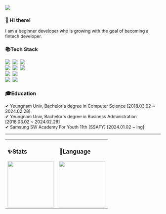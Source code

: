 <div class="header-image">
  <img src="https://capsule-render.vercel.app/api?type=waving&color=gradient&height=250&section=header&text=Welcome&nbsp;to&nbsp;&nbsp;Yuseung's&nbsp;Github😊&fontAlignY=40&fontSize=45&fontColor=ffffff" />
</div>
<h3>👋 Hi there!</h3>
I am a beginner developer who is growing with the goal of becoming a fintech developer.

<h3>📚Tech Stack</h3>
<p>
  <img src="https://img.shields.io/badge/Java-007396?style=flat-square&logo=Java&logoColor=white"/></a>&nbsp
  <img src="https://img.shields.io/badge/Python-3766AB?style=flat-square&logo=Python&logoColor=white"/></a>&nbsp 
  <img src="https://img.shields.io/badge/Javascript-ffb13b?style=flat-square&logo=javascript&logoColor=white"/></a>&nbsp 
  <br>
  <img src="https://img.shields.io/badge/Spring-6DB33F?style=flat-square&logo=Spring&logoColor=white"/></a>&nbsp
  <img src="https://img.shields.io/badge/SpringBoot-6DB33F?style=flat-square&logo=SpringBoot&logoColor=white"/></a>&nbsp 
  <img src="https://img.shields.io/badge/Node.js-339933?style=flat-square&logo=Node.js&logoColor=white"/></a>&nbsp
  <br>
  <img src="https://img.shields.io/badge/Oracle-F80000?style=flat-square&logo=Oracle&logoColor=white"/></a>&nbsp
  <img src="https://img.shields.io/badge/Mysql-E6B91E?style=flat-square&logo=MySql&logoColor=white"/></a>&nbsp
  <br>
  <img src="https://img.shields.io/badge/AWS-232F3E?style=flat-square&logo=AmazonAWS&logoColor=white"/></a>&nbsp 
  <img src="https://img.shields.io/badge/GoogleCloud-4285F4?style=flat-square&logo=GoogleCloud&logoColor=white"/></a>&nbsp 
</p>
<h3>🎓Education</h3>
✔ Yeungnam Univ, Bachelor's degree in Computer Science [2018.03.02 ~ 2024.02.28] <br>
✔ Yeungnam Univ, Bachelor's degree in Business Administration [2018.03.02 ~ 2024.02.28] <br>
✔ Samsung SW Academy For Youth 11th (SSAFY) [2024.01.02 ~ ing]

<hr>
<table>
  <tr width="100%" height = "auto">
    <td width="50%">
      <h3>✨Stats</h3>
      <img src="https://github-readme-stats.vercel.app/api?username=yuseung0429&theme=transparent&show_icons=true" height="150"/>
    </td>
    <td width="50%">
      <h3>🌈Language</h3>
      <img src="https://github-readme-stats.vercel.app/api/top-langs/?username=yuseung0429&layout=compact&theme=transparent" height="150"/>
    </td>
  </tr>
</table>


<!--
**yuseung0429/yuseung0429** is a ✨ _special_ ✨ repository because its `README.md` (this file) appears on your GitHub profile.

Here are some ideas to get you started:

- 🔭 I’m currently working on ...
- 🌱 I’m currently learning ...
- 👯 I’m looking to collaborate on ...
- 🤔 I’m looking for help with ...
- 💬 Ask me about ...
- 📫 How to reach me: ...
- 😄 Pronouns: ...
- ⚡ Fun fact: ...
-->
